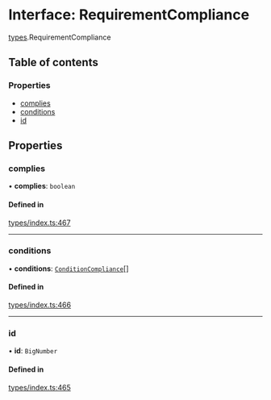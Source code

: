 # Interface: RequirementCompliance

[types](../wiki/types).RequirementCompliance

## Table of contents

### Properties

- [complies](../wiki/types.RequirementCompliance#complies)
- [conditions](../wiki/types.RequirementCompliance#conditions)
- [id](../wiki/types.RequirementCompliance#id)

## Properties

### complies

• **complies**: `boolean`

#### Defined in

[types/index.ts:467](https://github.com/PolymathNetwork/polymesh-sdk/blob/49113a20/src/types/index.ts#L467)

___

### conditions

• **conditions**: [`ConditionCompliance`](../wiki/types.ConditionCompliance)[]

#### Defined in

[types/index.ts:466](https://github.com/PolymathNetwork/polymesh-sdk/blob/49113a20/src/types/index.ts#L466)

___

### id

• **id**: `BigNumber`

#### Defined in

[types/index.ts:465](https://github.com/PolymathNetwork/polymesh-sdk/blob/49113a20/src/types/index.ts#L465)
